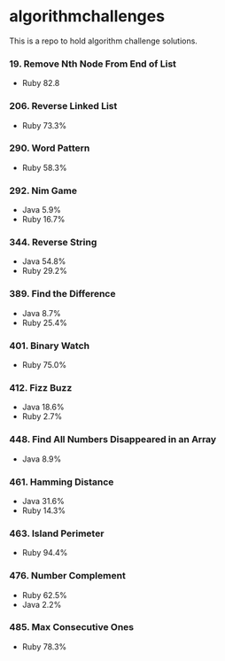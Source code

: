 # algorithmchallenges
This is a repo to hold algorithm challenge solutions.

### 19. Remove Nth Node From End of List
* Ruby 82.8

### 206. Reverse Linked List
* Ruby 73.3%

### 290. Word Pattern
* Ruby 58.3%

### 292. Nim Game
* Java 5.9%
* Ruby 16.7%

### 344. Reverse String
* Java 54.8%
* Ruby 29.2%

### 389. Find the Difference
* Java 8.7%
* Ruby 25.4%

### 401. Binary Watch
* Ruby 75.0%

### 412. Fizz Buzz
* Java 18.6%
* Ruby  2.7%

### 448. Find All Numbers Disappeared in an Array
* Java 8.9%

### 461. Hamming Distance
* Java 31.6%
* Ruby 14.3%

### 463. Island Perimeter
* Ruby 94.4%

### 476. Number Complement
* Ruby 62.5%
* Java 2.2%

### 485. Max Consecutive Ones
* Ruby 78.3%